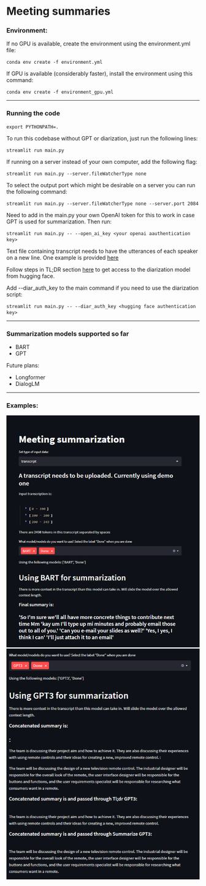 # Meeting summaries

### Environment:

If no GPU is available, create the environment using the environment.yml file:
```
conda env create -f environment.yml
```

If GPU is available (considerably faster), install the environment using this command:
```
conda env create -f environment_gpu.yml
```

--------------------
### Running the code


```
export PYTHONPATH=.
```

To run this codebase without GPT or diarization, just run the following lines:
```
streamlit run main.py 
```

If running on a server instead of your own computer, add the following flag:
```
streamlit run main.py --server.fileWatcherType none
```

To select the output port which might be desirable on a server you can run the following command:
```
streamlit run main.py --server.fileWatcherType none --server.port 2084
```

Need to add in the main.py your own OpenAI token for this to work in case GPT is used for summarization. Then run:
```
streamlit run main.py -- --open_ai_key <your openai aauthentication key>
```

Text file containing transcript needs to have the utterances of each speaker on a new line. One example is provided [here](https://github.com/oncescuandreea/meeting_summaries/blob/0cba5f346e7780f1fb2df405856f656f90340787/data/AMICorpus/ES2008a.transcript.txt)

Follow steps in TL;DR section [here](https://huggingface.co/pyannote/speaker-diarization) to get access to the diarization model from hugging face.

Add --diar_auth_key to the main command if you need to use the diarization script:
```
streamlit run main.py -- --diar_auth_key <hugging face authentication key>
```

---------------
### Summarization models supported so far

* BART
* GPT

Future plans:
* Longformer
* DialogLM

---------------
### Examples:
![BERT summary](misc/BERT_example.png "BERT summary")
![GPT summary](misc/GPT_example.png "GPT summary")
